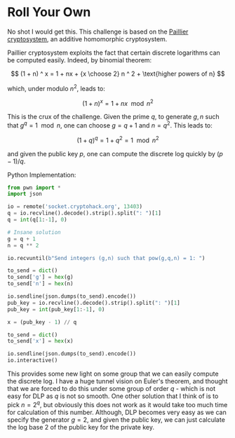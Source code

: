 # Roll Your Own

No shot I would get this. This challenge is based on the [Paillier cryptosystem](https://en.wikipedia.org/wiki/Paillier_cryptosystem), an additive homomorphic cryptosystem. 

Paillier cryptosystem exploits the fact that certain discrete logarithms can be computed easily. Indeed, by binomial theorem:

$$
(1 + n) ^ x = 1 + nx + {x \choose 2} n ^ 2 + \text{higher powers of n}
$$

which, under modulo $n ^ 2$, leads to: 

$$
(1 + n) ^ x = 1 + nx \mod n^2
$$

This is the crux of the challenge. Given the prime $q$, to generate $g, n$ such that $g ^ q = 1 \mod n$, one can choose $g = q + 1$ and $n = q ^ 2$. This leads to: 

$$
(1 + q) ^ q = 1 + q ^ 2 = 1 \mod n^2
$$

and given the public key $p$, one can compute the discrete log quickly by $(p - 1) / q$.

Python Implementation:

```python
from pwn import *
import json 

io = remote('socket.cryptohack.org', 13403)
q = io.recvline().decode().strip().split(": ")[1]
q = int(q[1:-1], 0)

# Insane solution
g = q + 1 
n = q ** 2

io.recvuntil(b"Send integers (g,n) such that pow(g,q,n) = 1: ")

to_send = dict()
to_send['g'] = hex(g)
to_send['n'] = hex(n)

io.sendline(json.dumps(to_send).encode())
pub_key = io.recvline().decode().strip().split(": ")[1]
pub_key = int(pub_key[1:-1], 0)

x = (pub_key - 1) // q 

to_send = dict()
to_send['x'] = hex(x)

io.sendline(json.dumps(to_send).encode())
io.interactive()
```

This provides some new light on some group that we can easily compute the discrete log. I have a huge tunnel vision on Euler's theorem, and thought that we are forced to do this under some group of order $q$ - which is not easy for DLP as $q$ is not so smooth. One other solution that I think of is to pick $n = 2 ^ q$, but obviously this does not work as it would take too much time for calculation of this number. Although, DLP becomes very easy as we can specify the generator $g = 2$, and given the public key, we can just calculate the log base 2 of the public key for the private key.


